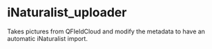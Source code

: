 # iNaturalist_uploader
Takes pictures from QFIeldCloud and modify the metadata to have an automatic iNaturalist import.
